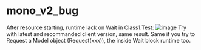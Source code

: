 # mono_v2_bug
After resource starting, runtime lack on Wait in Class1.Test:
![image](https://github.com/Gyzzmo/mono_v2_bug/assets/6975406/d2e20f89-cb28-42ef-8e95-22cec6cffbec)
Try with latest and recommanded client version, same result.
Same if you try to Request a Model object (Request(xxx)), the inside Wait block runtime too.
